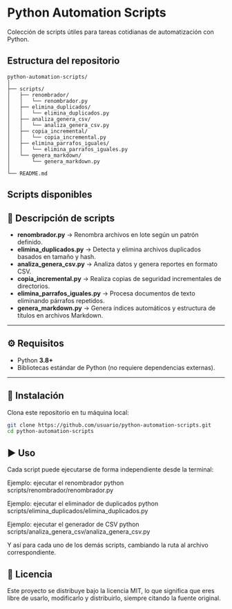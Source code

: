 
# Python Automation Scripts

Colección de scripts útiles para tareas cotidianas de automatización con Python.

## Estructura del repositorio
```plaintext
python-automation-scripts/
│
├── scripts/
│   ├── renombrador/
│   │   └── renombrador.py
│   ├── elimina_duplicados/
│   │   └── elimina_duplicados.py
│   ├── analiza_genera_csv/
│   │   └── analiza_genera_csv.py
│   ├── copia_incremental/
│   │   └── copia_incremental.py
│   ├── elimina_parrafos_iguales/
│   │   └── elimina_parrafos_iguales.py
│   └── genera_markdown/
│       └── genera_markdown.py
│
└── README.md 
```

## Scripts disponibles

## 📜 Descripción de scripts

- **renombrador.py** → Renombra archivos en lote según un patrón definido.
- **elimina_duplicados.py** → Detecta y elimina archivos duplicados basados en tamaño y hash.
- **analiza_genera_csv.py** → Analiza datos y genera reportes en formato CSV.
- **copia_incremental.py** → Realiza copias de seguridad incrementales de directorios.
- **elimina_parrafos_iguales.py** → Procesa documentos de texto eliminando párrafos repetidos.
- **genera_markdown.py** → Genera índices automáticos y estructura de títulos en archivos Markdown.

---

## ⚙️ Requisitos

- Python **3.8+**
- Bibliotecas estándar de Python (no requiere dependencias externas).

---

## 🚀 Instalación

Clona este repositorio en tu máquina local:

```bash
git clone https://github.com/usuario/python-automation-scripts.git
cd python-automation-scripts
```

## ▶️ Uso

Cada script puede ejecutarse de forma independiente desde la terminal:

Ejemplo: ejecutar el renombrador
python scripts/renombrador/renombrador.py

Ejemplo: ejecutar el eliminador de duplicados
python scripts/elimina_duplicados/elimina_duplicados.py

Ejemplo: ejecutar el generador de CSV
python scripts/analiza_genera_csv/analiza_genera_csv.py


Y así para cada uno de los demás scripts, cambiando la ruta al archivo correspondiente.


## 📄 Licencia

Este proyecto se distribuye bajo la licencia MIT, lo que significa que eres libre de usarlo, modificarlo y distribuirlo, siempre citando la fuente original.